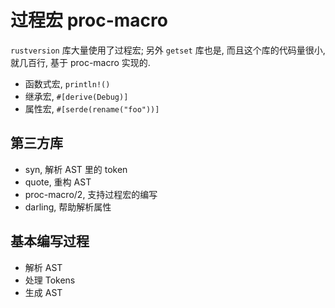 # 过程宏 proc-macro

`rustversion` 库大量使用了过程宏; 另外 `getset` 库也是, 而且这个库的代码量很小, 就几百行,
基于 proc-macro 实现的.

- 函数式宏, `println!()`
- 继承宏, `#[derive(Debug)]`
- 属性宏, `#[serde(rename("foo"))]`

## 第三方库

- syn, 解析 AST 里的 token
- quote, 重构 AST
- proc-macro/2, 支持过程宏的编写
- darling, 帮助解析属性

## 基本编写过程

- 解析 AST
- 处理 Tokens
- 生成 AST
